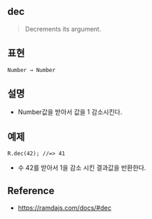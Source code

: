 ## dec
> Decrements its argument.

## 표현
```
Number → Number
```

## 설명
- Number값을 받아서 값을 1 감소시킨다.

## 예제
```
R.dec(42); //=> 41
```
- 수 42를 받아서 1을 감소 시킨 결과값을 반환한다.

## Reference
- https://ramdajs.com/docs/#dec
